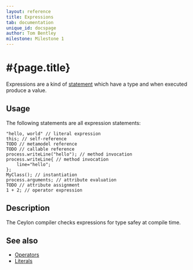 ```yaml
---
layout: reference
title: Expressions
tab: documentation
unique_id: docspage
author: Tom Bentley
milestone: Milestone 1
---
```


# #{page.title}

Expressions are a kind of [statement](../#statements) which have a type and 
when executed produce a value.

## Usage 

The following statements are all expression statements:

    "hello, world" // literal expression
    this; // self-reference
    TODO // metamodel reference
    TODO // callable reference
    process.writeLine("hello"); // method invocation
    process.writeLine{ // method invocation
        line="hello";
    };
    MyClass(); // instantiation
    process.arguments; // attribute evaluation
    TODO // attribute assignment
    1 + 2; // operator expression

## Description

The Ceylon compiler checks expressions for type safey at compile time.

## See also

* [Operators](../#operators)
* [Literals](../#literals)
